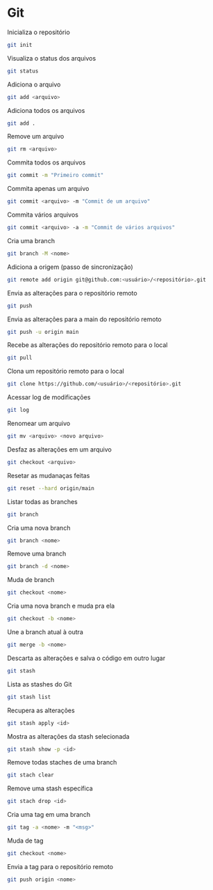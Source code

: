 # Git

Inicializa o repositório
```sh
git init
```

Visualiza o status dos arquivos
```sh
git status
```

Adiciona o arquivo
```sh
git add <arquivo>
```

Adiciona todos os arquivos
```sh
git add .
```

Remove um arquivo
```sh
git rm <arquivo>
```

Commita todos os arquivos
```sh
git commit -m "Primeiro commit"
```

Commita apenas um arquivo
```sh
git commit <arquivo> -m "Commit de um arquivo"
```

Commita vários arquivos
```sh
git commit <arquivo> -a -m "Commit de vários arquivos"
```

Cria uma branch
```sh
git branch -M <nome>
```

Adiciona a origem (passo de sincronização)
```sh
git remote add origin git@github.com:<usuário>/<repositório>.git
```

Envia as alterações para o repositório remoto
```sh
git push
```

Envia as alterações para a main do repositório remoto
```sh
git push -u origin main
```

Recebe as alterações do repositório remoto para o local
```sh
git pull
```

Clona um repositório remoto para o local
```sh
git clone https://github.com/<usuário>/<repositório>.git
```

Acessar log de modificações
```sh
git log
```

Renomear um arquivo
```sh
git mv <arquivo> <novo arquivo>
```

Desfaz as alterações em um arquivo
```sh
git checkout <arquivo>
```

Resetar as mudanaças feitas
```sh
git reset --hard origin/main
```

Listar todas as branches
```sh
git branch
```

Cria uma nova branch
```sh
git branch <nome>
```

Remove uma branch
```sh
git branch -d <nome>
```

Muda de branch
```sh
git checkout <nome>
```

Cria uma nova branch e muda pra ela
```sh
git checkout -b <nome>
```

Une a branch atual à outra
```sh
git merge -b <nome>
```

Descarta as alterações e salva o código em outro lugar
```sh
git stash
```

Lista as stashes do Git
```sh
git stash list
```

Recupera as alterações
```sh
git stash apply <id>
```

Mostra as alterações da stash selecionada
```sh
git stash show -p <id>
```

Remove todas staches de uma branch

```sh
git stach clear
```

Remove uma stash específica
```sh
git stach drop <id>
```

Cria uma tag em uma branch
```sh
git tag -a <nome> -m "<msg>"
```

Muda de tag
```sh
git checkout <nome>
```

Envia a tag para o repositório remoto
```sh
git push origin <nome>
```
